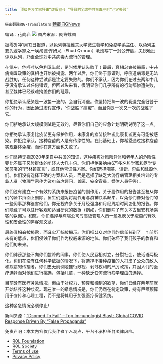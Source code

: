 ```yaml
---
title: 顶级免疫学家抨击“虚假宣传 ”导致的全球中共病毒应对“注定失败”
---
```

`秘密翻譯組G-Translators` [轉載自GNews](https://gnews.org/zh-hans/1854967/)

编译：花岗岩
![](https://assets.gnews.org/wp-content/uploads/2022/01/图片1-79.png)
图片来源：网络截图

据零对冲1月12日报道，以色列特拉维夫大学微生物学和免疫学系主任、以色列主要免疫学家之一埃胡德·齐姆龙（Ehud Qimron）教授写了一封公开信，尖锐地批评以色列，乃至全球对中共病毒大流行的管理。

在信中，他呼吁以色利卫生部，是时候承认失败了！最后，真相总会被揭露，中共病病毒政策的真相也开始被揭露。两年过后，你们终于意识到，呼吸道病毒是无法战胜的，任何这种尝试都是注定要失败的。你们不承认，因为你们在过去两年中几乎没有承认过任何错误，但回过头来看，很明显你们几乎所有的行动都惨遭失败，甚至媒体已经很难掩盖你们的耻辱。

你拒绝承认感染是一波接一波的，会自行消退。你坚持把每一波的衰退完全归咎于你的行为，因此通过虚假宣传，“你战胜了瘟疫”，而且你是一次又一次的战胜了它。

你们拒绝承认大规模测试是无效的，尽管你们自己的应急计划明确说明了这一点。

你拒绝承认康复比疫苗更有保护作用，未康复的疫苗接种者比康复者更有可能被感染。你拒绝承认，接种疫苗的人是有传染性的。在此基础上，你希望通过接种疫苗实现群体免疫，而你在这方面也失败了。

你们坚持无视2020年来自中共国的知识，这种疾病对风险群体和老年人的危险性要比不属于风险群体的年轻人大几十倍。你们拒绝采纳由6万多名科学家和医学专家签署的“巴林顿宣言”，或其他常识性方案。你们选择嘲笑、诽谤、歪曲和诋毁他们。你们没有选择正确的方案和人员，而是选择了缺乏大流行病管理相关培训的专业人员（物理学家作为政府首席顾问、兽医、安全官员、媒体人员等等）。

你们没有建立一个有效的系统来报告疫苗的副作用，关于副作用的报告甚至被从你们的脸书页面上删除。医生们避免将副作用与疫苗联系起来，以免你们像对他们的一些同事那样迫害他们。你无视许多关于月经强度和月经周期时间变化的报告。你们隐藏了可以进行客观和适当研究的数据（例如，你们删除了有关本古里安机场乘客的数据）。相反，你们选择与辉瑞公司的高级管理人员一起发表关于疫苗的有效性和安全性的非客观文章。

最终真相会被揭露，而且它开始被揭示。你们把公众对你们的信任带到了一个前所未有的低点，你们侵蚀了你们作为权威来源的地位。你们破坏了我们孩子的教育和他们的未来。

你们诽谤那些不向你们投降的同事，你们使人民互相对立，分裂社会，使话语两极化。你们在没有任何科学依据的情况下，将选择不接种疫苗的人打成了公众的敌人和疾病的传播者。你们史无前例地推行歧视、剥夺权利的严厉政策，并因人们的医疗选择而对他们进行挑选，包括儿童，一种缺乏任何流行病学理由的选择。

目前没有医疗紧急情况，但由于对权力、预算和控制的欲望，你们已经在两年前就开始培养这种状况。现在唯一的紧急情况是，你们仍然在制定政策，持有巨额预算用于宣传和心理工程，而不是将其用于加强医疗保健系统。

这种紧急情况必须停止!

新闻来源：[“Doomed To Fail” – Top Immunologist Blasts Global COVID Response Driven By “False Propaganda”](https://www.zerohedge.com/covid-19/doomed-fail-top-immunologist-blasts-global-covid-response-driven-false-propaganda)

 

免责声明：本文内容仅代表作者个人观点，平台不承担任何法律风险。

- [ROL Foundation](https://rolfoundation.org/)
- [ROL Society](https://rolsociety.org/)
- [Terms of use](https://gnews.org/terms-of-use-3/)
- [Privacy Policy](https://gnews.org/privacy-policy/)
